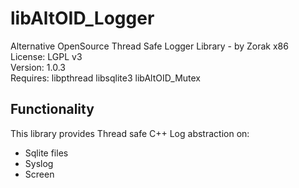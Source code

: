 # libAltOID_Logger

Alternative OpenSource Thread Safe Logger Library - by Zorak x86  
License: LGPL v3  
Version: 1.0.3  
Requires: libpthread libsqlite3 libAltOID_Mutex  

## Functionality

This library provides Thread safe C++ Log abstraction on:

- Sqlite files
- Syslog
- Screen
